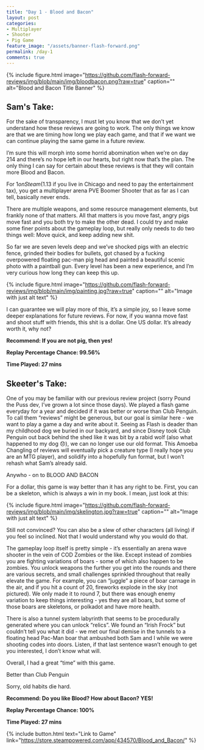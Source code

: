 ```yaml
---
title: "Day 1 - Blood and Bacon"
layout: post
categories:
- Multiplayer
- Shooter
- Pig Game
feature_image: "/assets/banner-flash-forward.png"
permalink: /day-1
comments: true
---
```


{% include figure.html image="https://github.com/flash-forward-reviews/img/blob/main/img/bloodbacon.png?raw=true" caption="" alt="Blood and Bacon Title Banner" %}

## Sam's Take:

For the sake of transparency, I must let you know that we don’t yet understand how these reviews are going to work. The only things we know are that we are timing how long we play each game, and that if we want we can continue playing the same game in a future review.

I’m sure this will morph into some horrid abomination when we’re on day 214 and there’s no hope left in our hearts, but right now that’s the plan. The only thing I can say for certain about these reviews is that they will contain more Blood and Bacon.

For $1 on Steam ($1.13 if you live in Chicago and need to pay the entertainment tax), you get a multiplayer arena PVE Boomer Shooter that as far as I can tell, basically never ends.

There are multiple weapons, and some resource management elements, but frankly none of that matters. All that matters is you move fast, angry pigs move fast and you both try to make the other dead. I could try and make some finer points about the gameplay loop, but really only needs to do two things well: Move quick, and keep adding new shit. 

So far we are seven levels deep and we’ve shocked pigs with an electric fence, grinded their bodies for bullets, got chased by a fucking overpowered floating pac-man pig head and painted a beautiful scenic photo with a paintball gun. Every level has been a new experience, and I’m very curious how long they can keep this up.

{% include figure.html image="https://github.com/flash-forward-reviews/img/blob/main/img/painting.jpg?raw=true" caption="" alt="Image with just alt text" %}

I can guarantee we will play more of this, it’s a simple joy, so I leave some deeper explanations for future reviews. For now, if you wanna move fast and shoot stuff with friends, this shit is a dollar. One US dollar. It’s already worth it, why not?

**Recommend: If you are not pig, then yes!**

**Replay Percentage Chance: 99.56%**

**Time Played: 27 mins**

## Skeeter's Take:

One of you may be familiar with our previous review project (sorry Pound the Puss dev, I’ve grown a lot since those days). We played a flash game everyday for a year and decided if it was better or worse than Club Penguin. To call them “reviews” might be generous, but our goal is similar here - we want to play a game a day and write about it. Seeing as Flash is deader than my childhood dog we buried in our backyard, and since Disney took Club Penguin out back behind the shed like it was bit by a rabid wolf (also what happened to my dog 😞), we can no longer use our old format. This Amoeba Changling of reviews will eventually pick a creature type (I really hope you are an MTG player), and solidify into a hopefully fun format, but I won’t rehash what Sam’s already said. 

Anywho - on to BLOOD AND BACON 

For a dollar, this game is way better than it has any right to be. First, you can be a skeleton, which is always a win in my book. I mean, just look at this: 

{% include figure.html image="https://github.com/flash-forward-reviews/img/blob/main/img/skelington.jpg?raw=true" caption="" alt="Image with just alt text" %}

Still not convinced? You can also be a slew of other characters (all living) if you feel so inclined. Not that I would understand why you would do that. 

The gameplay loop itself is pretty simple - it’s essentially an arena wave shooter in the vein of COD Zombies or the like. Except instead of zombies you are fighting variations of boars - some of which also happen to be zombies. You unlock weapons the further you get into the rounds and there are various secrets, and small challenges sprinkled throughout that really elevate the game. For example, you can “juggle” a piece of boar carnage in the air, and if you hit a count of 20, fireworks explode in the sky (not pictured). 
We only made it to round 7, but there was enough enemy variation to keep things interesting - yes they are all boars, but some of those boars are skeletons, or polkadot and have more health.

There is also a tunnel system labyrinth that seems to be procedurally generated where you can unlock “relics”. We found an “Irish Frock” but couldn’t tell you what it did - we met our final demise in the tunnels to a floating head Pac-Man boar that ambushed both Sam and I while we were shooting codes into doors. Listen, if that last sentence wasn’t enough to get you interested, I don’t know what will. 

Overall, I had a great “time” with this game.

Better than Club Penguin

Sorry, old habits die hard.

**Recommend: Do you like Blood? How about Bacon? YES!**

**Replay Percentage Chance: 100%**

**Time Played: 27 mins**

{% include button.html text="Link to Game" link="https://store.steampowered.com/app/434570/Blood_and_Bacon/" %}